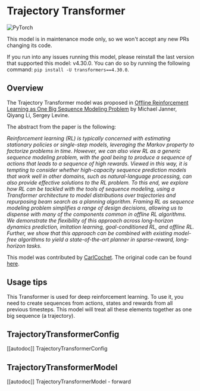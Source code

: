 <!--Copyright 2022 The HuggingFace Team. All rights reserved.

Licensed under the Apache License, Version 2.0 (the "License"); you may not use this file except in compliance with
the License. You may obtain a copy of the License at

http://www.apache.org/licenses/LICENSE-2.0

Unless required by applicable law or agreed to in writing, software distributed under the License is distributed on
an "AS IS" BASIS, WITHOUT WARRANTIES OR CONDITIONS OF ANY KIND, either express or implied. See the License for the
specific language governing permissions and limitations under the License.

⚠️ Note that this file is in Markdown but contain specific syntax for our doc-builder (similar to MDX) that may not be
rendered properly in your Markdown viewer.

-->

# Trajectory Transformer

<div class="flex flex-wrap space-x-1">
<img alt="PyTorch" src="https://img.shields.io/badge/PyTorch-DE3412?style=flat&logo=pytorch&logoColor=white">
</div>

<Tip warning={true}>

This model is in maintenance mode only, so we won't accept any new PRs changing its code.

If you run into any issues running this model, please reinstall the last version that supported this model: v4.30.0.
You can do so by running the following command: `pip install -U transformers==4.30.0`.

</Tip>

## Overview

The Trajectory Transformer model was proposed in [Offline Reinforcement Learning as One Big Sequence Modeling Problem](https://arxiv.org/abs/2106.02039)  by Michael Janner, Qiyang Li, Sergey Levine.

The abstract from the paper is the following:

*Reinforcement learning (RL) is typically concerned with estimating stationary policies or single-step models,
leveraging the Markov property to factorize problems in time. However, we can also view RL as a generic sequence
modeling problem, with the goal being to produce a sequence of actions that leads to a sequence of high rewards.
Viewed in this way, it is tempting to consider whether high-capacity sequence prediction models that work well
in other domains, such as natural-language processing, can also provide effective solutions to the RL problem.
To this end, we explore how RL can be tackled with the tools of sequence modeling, using a Transformer architecture
to model distributions over trajectories and repurposing beam search as a planning algorithm. Framing RL as sequence
modeling problem simplifies a range of design decisions, allowing us to dispense with many of the components common
in offline RL algorithms. We demonstrate the flexibility of this approach across long-horizon dynamics prediction,
imitation learning, goal-conditioned RL, and offline RL. Further, we show that this approach can be combined with
existing model-free algorithms to yield a state-of-the-art planner in sparse-reward, long-horizon tasks.*

This model was contributed by [CarlCochet](https://huggingface.co/CarlCochet). The original code can be found [here](https://github.com/jannerm/trajectory-transformer).

## Usage tips

This Transformer is used for deep reinforcement learning. To use it, you need to create sequences from
actions, states and rewards from all previous timesteps. This model will treat all these elements together
as one big sequence (a trajectory).

## TrajectoryTransformerConfig

[[autodoc]] TrajectoryTransformerConfig

## TrajectoryTransformerModel

[[autodoc]] TrajectoryTransformerModel
    - forward
